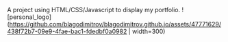 A project using HTML/CSS/Javascript to display my portfolio.
![personal_logo](https://github.com/blagodimitrov/blagodimitrov.github.io/assets/47771629/438f72b7-09e9-4fae-bac1-fdedbf0a0982 | width=300)
